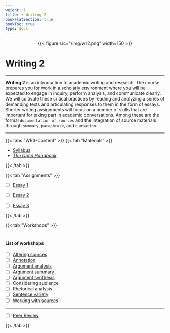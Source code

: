 ```yaml
---
weight: 1
title: + Writing 2
bookFlatSection: true
bookToc: true
type: docs
---
```


<div style="text-align:center">{{< figure src="/img/wr2.png" width=150 >}}</div>

# Writing 2

---

**Writing 2** is an introduction to academic writing and research. The course prepares you for work in a scholarly environment where you will be expected to engage in inquiry, perform analysis, and communicate clearly. We will cultivate these critical practices by reading and analyzing a series of demanding texts and articulating responses to them in the form of essays. Shorter writing assignments will focus on a number of skills that are important for taking part in academic conversations. Among these are the formal `documentation of sources` and the integration of source materials through `summary`, `paraphrase`, and `quotation`.

---

{{< tabs "WR3-Content" >}}
{{< tab "Materials" >}} 


- [Syllabus](/courses/writing-2/wr2-syllabus) 
- [*The Open Handbook*](/resources/open-handbook/)

 {{< /tab >}}

{{< tab "Assignments" >}} 


- [ ] [Essay 1](/courses/writing-2/essay-1)
- [ ] [Essay 2](/courses/writing-2/essay-2)
- [ ] [Essay 3](/courses/writing-2/essay-3)


{{< /tab >}}

{{< tab "Workshops" >}} 

#


#### List of workshops

- [ ] [Altering sources](/courses/workshops/altering-sources)
- [ ] [Annotation](/courses/workshops/annotation) 
- [ ] [Argument analysis](/courses/workshops/argument-analysis) 
- [ ] [Argument summary](/courses/workshops/argument-summary) 
- [ ] [Argument synthesis](/courses/workshops/argument-synthesis)
- [ ] Considering audience
- [ ] Rhetorical analysis 
- [ ] [Sentence variety](/courses/workshops/sentence-variety)
- [ ] [Working with sources](/courses/workshops/working-sources)

---

- [ ] [Peer Review](/courses/workshops/peer-review)




{{< /tab >}}

